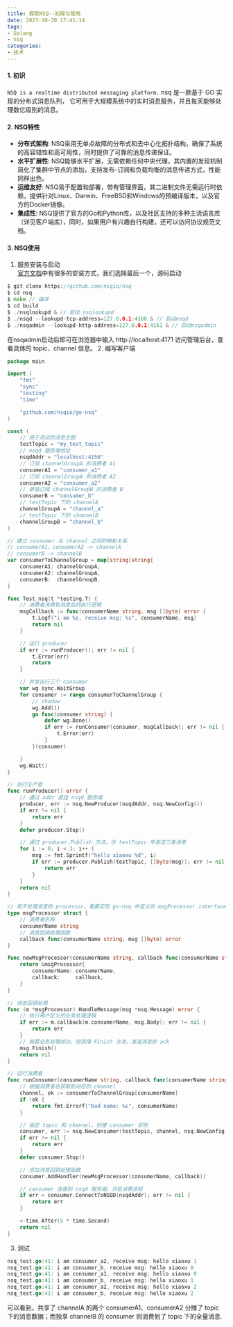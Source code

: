 ```yaml
---
title: 探索NSQ--初探与使用
date: 2023-10-30 17:41:14
tags:
- Golang
- nsq
categories:
- 技术
---
```

#### 1. 初识
`NSQ is a realtime distributed messaging platform.` nsq 是一款基于 GO 实现的分布式消息队列，
它可用于大规模系统中的实时消息服务，并且每天能够处理数亿级别的消息。<br>
#### 2. NSQ特性
* **分布式架构**: NSQ采用无单点故障的分布式和去中心化拓扑结构，确保了系统的高容错性和高可用性，同时提供了可靠的消息传递保证。
* **水平扩展性**: NSQ能够水平扩展，无需依赖任何中央代理，其内置的发现机制简化了集群中节点的添加，支持发布-订阅和负载均衡的消息传递方式，性能同样出色。
* **运维友好**: NSQ易于配置和部署，带有管理界面，其二进制文件无需运行时依赖，提供针对Linux、Darwin、FreeBSD和Windows的预编译版本，以及官方的Docker镜像。
* **集成性**: NSQ提供了官方的Go和Python库，以及社区支持的多种主流语言库（详见客户端库），同时，如果用户有兴趣自行构建，还可以访问协议规范文档。
#### 3. NSQ使用
1.  服务安装与启动<br>
[官方文档](https://nsq.io/deployment/installing.html)中有很多的安装方式，我们选择最后一个，源码启动
```go
$ git clone https://github.com/nsqio/nsq
$ cd nsq
$ make // 编译
$ cd build
$ ./nsqlookupd & // 启动 nsqlookupd
$ ./nsqd --lookupd-tcp-address=127.0.0.1:4160 & // 启动nsqd
$ ./nsqadmin --lookupd-http-address=127.0.0.1:4161 & // 启动nsqadmin
```
在nsqadmin启动后即可在浏览器中输入 http://localhost:4171 访问管理后台，查看具体的 topic、channel 信息。
2.  编写客户端
```go
package main

import (
	"fmt"
	"sync"
	"testing"
	"time"

	"github.com/nsqio/go-nsq"
)

const (
	// 用于测试的消息主题
	testTopic = "my_test_topic"
	// nsqd 服务端地址
	nsqdAddr = "localhost:4150"
	// 订阅 channelGroupA 的消费者 A1
	consumerA1 = "consumer_a1"
	// 订阅 channelGroupA 的消费者 A2
	consumerA2 = "consumer_a2"
	// 单独订阅 channelGroupB 的消费者 B
	consumerB = "consumer_b"
	// testTopic 下的 channelA
	channelGroupA = "channel_a"
	// testTopic 下的 channelB
	channelGroupB = "channel_b"
)

// 建立 consumer 与 channel 之间的映射关系
// consumerA1、consumerA2 -> channelA
// consumerB -> channelB
var consumerToChannelGroup = map[string]string{
	consumerA1: channelGroupA,
	consumerA2: channelGroupA,
	consumerB:  channelGroupB,
}

func Test_nsq(t *testing.T) {
	// 消费者消费到消息后的执行逻辑
	msgCallback := func(consumerName string, msg []byte) error {
		t.Logf("i am %s, receive msg: %s", consumerName, msg)
		return nil
	}

	// 运行 producer
	if err := runProducer(); err != nil {
		t.Error(err)
		return
	}

	// 并发运行三个 consumer
	var wg sync.WaitGroup
	for consumer := range consumerToChannelGroup {
		// shadow
		wg.Add(1)
		go func(consumer string) {
			defer wg.Done()
			if err := runConsumer(consumer, msgCallback); err != nil {
				t.Error(err)
			}
		}(consumer)

	}
	wg.Wait()
}

// 运行生产者
func runProducer() error {
	// 通过 addr 直连 nsqd 服务端
	producer, err := nsq.NewProducer(nsqdAddr, nsq.NewConfig())
	if err != nil {
		return err
	}
	defer producer.Stop()

	// 通过 producer.Publish 方法，往 testTopic 中发送三条消息
	for i := 0; i < 3; i++ {
		msg := fmt.Sprintf("hello xiaoxu %d", i)
		if err := producer.Publish(testTopic, []byte(msg)); err != nil {
			return err
		}
	}
	return nil
}

// 用于处理消息的 processor，需要实现 go-nsq 中定义的 msgProcessor interface，核心是实现消息回调处理方法： func HandleMessage(msg *nsq.Message) error
type msgProcessor struct {
	// 消费者名称
	consumerName string
	// 消息回调处理函数
	callback func(consumerName string, msg []byte) error
}

func newMsgProcessor(consumerName string, callback func(consumerName string, msg []byte) error) *msgProcessor {
	return &msgProcessor{
		consumerName: consumerName,
		callback:     callback,
	}
}

// 消息回调处理
func (m *msgProcessor) HandleMessage(msg *nsq.Message) error {
	// 执行用户定义的业务处理逻辑
	if err := m.callback(m.consumerName, msg.Body); err != nil {
		return err
	}
	// 倘若业务处理成功，则调用 Finish 方法，发送消息的 ack
	msg.Finish()
	return nil
}

// 运行消费者
func runConsumer(consumerName string, callback func(consumerName string, msg []byte) error) error {
	// 根据消费者名获取到对应的 channel
	channel, ok := consumerToChannelGroup[consumerName]
	if !ok {
		return fmt.Errorf("bad name: %s", consumerName)
	}

	// 指定 topic 和 channel，创建 consumer 实例
	consumer, err := nsq.NewConsumer(testTopic, channel, nsq.NewConfig())
	if err != nil {
		return err
	}
	defer consumer.Stop()

	// 添加消息回调处理函数
	consumer.AddHandler(newMsgProcessor(consumerName, callback))

	// consumer 连接到 nsqd 服务端，开启消费流程
	if err = consumer.ConnectToNSQD(nsqdAddr); err != nil {
		return err
	}

	<-time.After(5 * time.Second)
	return nil
}
```
3.  测试
```go
nsq_test.go:41: i am consumer_a2, receive msg: hello xiaoxu 1
nsq_test.go:41: i am consumer_b, receive msg: hello xiaoxu 0
nsq_test.go:41: i am consumer_a1, receive msg: hello xiaoxu 0
nsq_test.go:41: i am consumer_b, receive msg: hello xiaoxu 1
nsq_test.go:41: i am consumer_a2, receive msg: hello xiaoxu 2
nsq_test.go:41: i am consumer_b, receive msg: hello xiaoxu 2

```
可以看到，共享了 channelA 的两个 consumerA1、consumerA2 分摊了 topic 下的消息数据；而独享 channelB 的 consumer 则消费到了 topic 下的全量消息.
